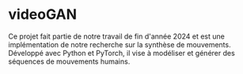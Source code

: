 # videoGAN
Ce projet fait partie de notre travail de fin d'année 2024 et est une implémentation de notre recherche sur la synthèse de mouvements. Développé avec Python et PyTorch, il vise à modéliser et générer des séquences de mouvements humains. 
